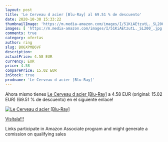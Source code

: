 ```yaml
---
layout: post
title: 'Le Cerveau d acier [Blu-Ray] al 69.51 % de descuento'
date: 2020-10-30 15:33:22
thumbnailImage: 'https://m.media-amazon.com/images/I/51KiAEtzutL._SL200_.jpg'
images: [ 'https://m.media-amazon.com/images/I/51KiAEtzutL._SL200_.jpg' ]
comments: true
category: ofertas
author: ring
slug: B06XPMB6VF
description:
actualPrice: 4.58 EUR
currency: EUR
price: 4.58
comparePrice: 15.02 EUR
inStock: true
prodname: 'Le Cerveau d acier [Blu-Ray]'
---
```


Ahora mismo tienes [Le Cerveau d acier [Blu-Ray]](https://www.amazon.fr/dp/B06XPMB6VF/?tag=tolees0d-21) a 4.58 EUR (original: 15.02 EUR) (69.51 %  de descuento) en el siguiente enlace!

[![Le Cerveau d acier [Blu-Ray]](https://m.media-amazon.com/images/I/51KiAEtzutL._SL200_.jpg)](https://www.amazon.fr/dp/B06XPMB6VF/?tag=tolees0d-21)

[Visítala!!!](https://www.amazon.fr/dp/B06XPMB6VF/?tag=tolees0d-21)

Links participate in Amazon Associate program and might generate a comission on qualifying sales
